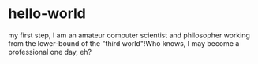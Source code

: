 # hello-world
my first step,
I am an amateur computer scientist and philosopher working from the lower-bound of the "third world"!Who knows, I may become a professional one day, eh?
